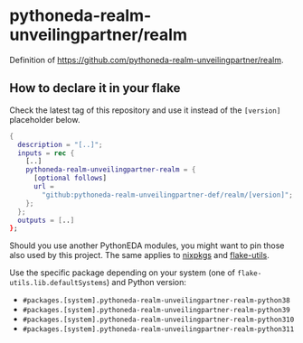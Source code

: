 # pythoneda-realm-unveilingpartner/realm

Definition of <https://github.com/pythoneda-realm-unveilingpartner/realm>.

## How to declare it in your flake

Check the latest tag of this repository and use it instead of the `[version]` placeholder below.

```nix
{
  description = "[..]";
  inputs = rec {
    [..]
    pythoneda-realm-unveilingpartner-realm = {
      [optional follows]
      url =
        "github:pythoneda-realm-unveilingpartner-def/realm/[version]";
    };
  };
  outputs = [..]
};
```

Should you use another PythonEDA modules, you might want to pin those also used by this project. The same applies to [nixpkgs](https://github.com/nixos/nixpkgs "nixpkgs") and [flake-utils](https://github.com/numtide/flake-utils "flake-utils").

Use the specific package depending on your system (one of `flake-utils.lib.defaultSystems`) and Python version:

- `#packages.[system].pythoneda-realm-unveilingpartner-realm-python38` 
- `#packages.[system].pythoneda-realm-unveilingpartner-realm-python39` 
- `#packages.[system].pythoneda-realm-unveilingpartner-realm-python310` 
- `#packages.[system].pythoneda-realm-unveilingpartner-realm-python311` 
